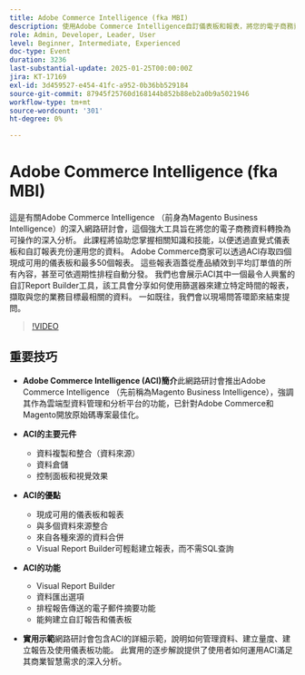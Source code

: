 ```yaml
---
title: Adobe Commerce Intelligence (fka MBI)
description: 使用Adobe Commerce Intelligence自訂儀表板和報表，將您的電子商務資料轉換為可操作的深入分析
role: Admin, Developer, Leader, User
level: Beginner, Intermediate, Experienced
doc-type: Event
duration: 3236
last-substantial-update: 2025-01-25T00:00:00Z
jira: KT-17169
exl-id: 3d459527-e454-41fc-a952-0b36bb529184
source-git-commit: 87945f25760d168144b852b88eb2a0b9a5021946
workflow-type: tm+mt
source-wordcount: '301'
ht-degree: 0%

---
```


# Adobe Commerce Intelligence (fka MBI)

這是有關Adobe Commerce Intelligence （前身為Magento Business Intelligence）的深入網路研討會，這個強大工具旨在將您的電子商務資料轉換為可操作的深入分析。 此課程將協助您掌握相關知識和技能，以便透過直覺式儀表板和自訂報表充份運用您的資料。 Adobe Commerce商家可以透過ACI存取四個現成可用的儀表板和最多50個報表。 這些報表涵蓋從產品績效到平均訂單值的所有內容，甚至可依週期性排程自動分發。 我們也會展示ACI其中一個最令人興奮的自訂Report Builder工具，該工具會分享如何使用篩選器來建立特定時間的報表，擷取與您的業務目標最相關的資料。 一如既往，我們會以現場問答環節來結束提問。

>[!VIDEO](https://video.tv.adobe.com/v/3443025/?learn=on&enablevpops)

## 重要技巧

* **Adobe Commerce Intelligence (ACI)簡介**&#x200B;此網路研討會推出Adobe Commerce Intelligence （先前稱為Magento Business Intelligence），強調其作為雲端型資料管理和分析平台的功能，已針對Adobe Commerce和Magento開放原始碼專案最佳化。

* **ACI的主要元件**

   * 資料複製和整合（資料來源）
   * 資料倉儲
   * 控制面板和視覺效果

* **ACI的優點**

   * 現成可用的儀表板和報表
   * 與多個資料來源整合
   * 來自各種來源的資料合併
   * Visual Report Builder可輕鬆建立報表，而不需SQL查詢

* **ACI的功能**

   * Visual Report Builder
   * 資料匯出選項
   * 排程報告傳送的電子郵件摘要功能
   * 能夠建立自訂報告和儀表板

* **實用示範**&#x200B;網路研討會包含ACI的詳細示範，說明如何管理資料、建立量度、建立報告及使用儀表板功能。 此實用的逐步解說提供了使用者如何運用ACI滿足其商業智慧需求的深入分析。
